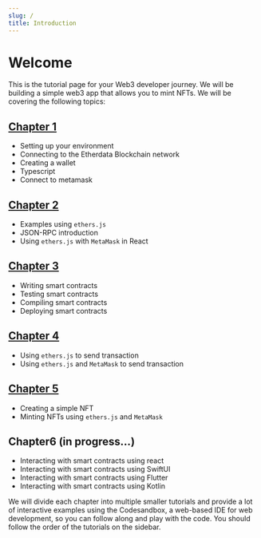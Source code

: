 ```yaml
---
slug: /
title: Introduction
---
```


# Welcome

This is the tutorial page for your Web3 developer journey. We will be building a simple web3 app that allows you to mint NFTs. We will be covering the following topics:

## [Chapter 1](/Chapter1)
- Setting up your environment
- Connecting to the Etherdata Blockchain network
- Creating a wallet
- Typescript
- Connect to metamask

## [Chapter 2](/Chapter2)
- Examples using `ethers.js`
- JSON-RPC introduction
- Using `ethers.js` with `MetaMask` in React

## [Chapter 3](/Chapter3)
- Writing smart contracts
- Testing smart contracts
- Compiling smart contracts
- Deploying smart contracts

## [Chapter 4](/Chapter4)
- Using `ethers.js` to send transaction
- Using `ethers.js` and `MetaMask` to send transaction

## [Chapter 5](/Chapter5)
- Creating a simple NFT
- Minting NFTs using `ethers.js` and `MetaMask`

## Chapter6 (in progress...)
- Interacting with smart contracts using react
- Interacting with smart contracts using SwiftUI
- Interacting with smart contracts using Flutter
- Interacting with smart contracts using Kotlin

We will divide each chapter into multiple smaller tutorials and provide a lot of interactive examples using the Codesandbox, a web-based IDE for web development, so you can follow along and play with the code. You should follow the order of the tutorials on the sidebar.
